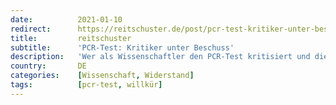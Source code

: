 ```yaml
---
date:          2021-01-10
redirect:      https://reitschuster.de/post/pcr-test-kritiker-unter-beschuss/
title:         reitschuster
subtitle:      'PCR-Test: Kritiker unter Beschuss'
description:   'Wer als Wissenschaftler den PCR-Test kritisiert und die Drosten-Studie, die ihn zum "Goldstandard" machte, lebt gefährlich. Solche kritischen Fachleute werden systematisch eingeschüchtert, berichtet die Schriftstellerin Naomi Wolf. GASTBEITRAG'
country:       DE
categories:    [Wissenschaft, Widerstand]
tags:          [pcr-test, willkür]
---
```

